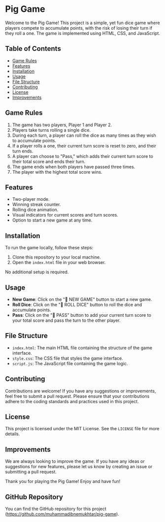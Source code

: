 # Pig Game

Welcome to the Pig Game! This project is a simple, yet fun dice game where
players compete to accumulate points, with the risk of losing their turn
if they roll a one. The game is implemented using HTML, CSS, and JavaScript.

## Table of Contents

- [Game Rules](#game-rules)
- [Features](#features)
- [Installation](#installation)
- [Usage](#usage)
- [File Structure](#file-structure)
- [Contributing](#contributing)
- [License](#license)
- [Improvements](#improvements)

## Game Rules

1. The game has two players, Player 1 and Player 2.
2. Players take turns rolling a single dice.
3. During each turn, a player can roll the dice as many times as they wish to
   accumulate points.
4. If a player rolls a one, their current turn score is reset to zero, and
   their turn ends.
5. A player can choose to "Pass," which adds their current turn score to
   their total score and ends their turn.
6. The game ends when both players have passed three times.
7. The player with the highest total score wins.

## Features

- Two-player mode.
- Winning streak counter.
- Rolling dice animation.
- Visual indicators for current scores and turn scores.
- Option to start a new game at any time.

## Installation

To run the game locally, follow these steps:

1. Clone this repository to your local machine.
2. Open the `index.html` file in your web browser.

No additional setup is required.

## Usage

- **New Game**: Click on the "🔁 NEW GAME" button to start a new game.
- **Roll Dice**: Click on the "🎲 ROLL DICE" button to roll the dice and
  accumulate points.
- **Pass**: Click on the "🤚 PASS" button to add your current turn score to
  your total score and pass the turn to the other player.

## File Structure

- `index.html`: The main HTML file containing the structure of the game
  interface.
- `style.css`: The CSS file that styles the game interface.
- `script.js`: The JavaScript file containing the game logic.

## Contributing

Contributions are welcome! If you have any suggestions or improvements, feel
free to submit a pull request. Please ensure that your contributions adhere
to the coding standards and practices used in this project.

## License

This project is licensed under the MIT License. See the `LICENSE` file for
more details.

## Improvements

We are always looking to improve the game. If you have any ideas or
suggestions for new features, please let us know by creating an issue or
submitting a pull request.

Thank you for playing the Pig Game! Enjoy and have fun!

## GitHub Repository

You can find the GitHub repository for this project (https://github.com/muhammadibnemukhtar/pig-game).
